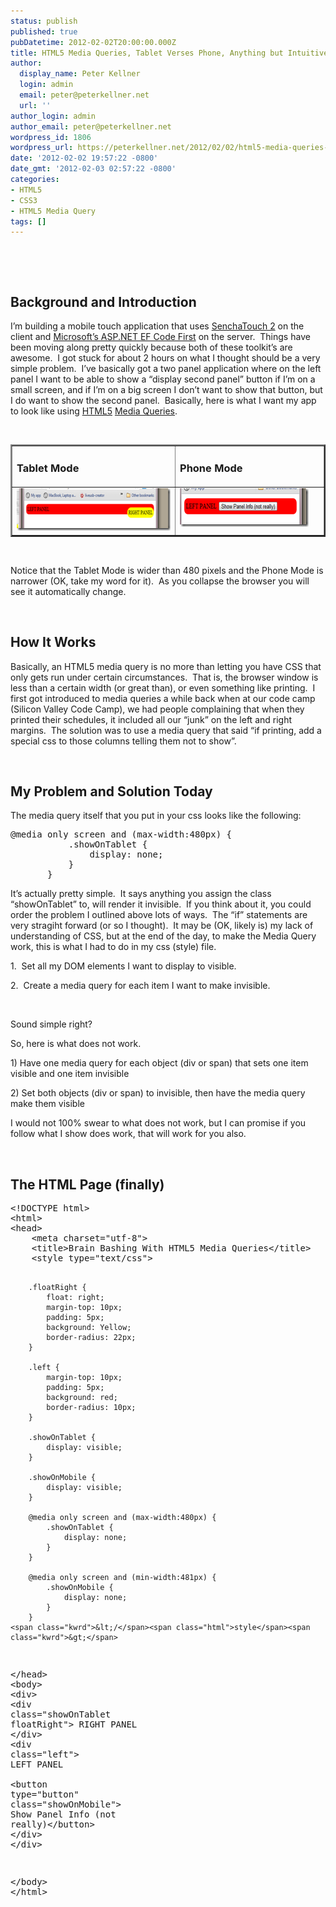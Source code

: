 ```yaml
---
status: publish
published: true
pubDatetime: 2012-02-02T20:00:00.000Z
title: HTML5 Media Queries, Tablet Verses Phone, Anything but Intuitive
author:
  display_name: Peter Kellner
  login: admin
  email: peter@peterkellner.net
  url: ''
author_login: admin
author_email: peter@peterkellner.net
wordpress_id: 1806
wordpress_url: https://peterkellner.net/2012/02/02/html5-media-queries-tablet-verses-phone-anything-but-intuitive/
date: '2012-02-02 19:57:22 -0800'
date_gmt: '2012-02-03 02:57:22 -0800'
categories:
- HTML5
- CSS3
- HTML5 Media Query
tags: []
---
```

<p>&#160;</p>
<p>&#160;</p>
<h2>Background and Introduction</h2>
<p>I’m building a mobile touch application that uses <a href="http://www.sencha.com/products/touch/">SenchaTouch 2</a> on the client and <a href="http://msdn.microsoft.com/en-us/data/aa937723">Microsoft’s ASP.NET EF Code First</a> on the server.&#160; Things have been moving along pretty quickly because both of these toolkit’s are awesome.&#160; I got stuck for about 2 hours on what I thought should be a very simple problem.&#160; I’ve basically got a two panel application where on the left panel I want to be able to show a “display second panel” button if I’m on a small screen, and if I’m on a big screen I don’t want to show that button, but I do want to show the second panel.&#160; Basically, here is what I want my app to look like using <a href="http://www.w3schools.com/html5/default.asp">HTML5</a> <a href="http://www.css3.info/preview/media-queries/">Media Queries</a>.</p>
<p>&#160;</p>
<table border="2" cellspacing="0" cellpadding="10" width="548">
<tbody>
<tr>
<td valign="top" width="286">
<h3>Tablet Mode</h3>
</td>
<td valign="top" width="258">
<h3>Phone Mode</h3>
</td>
</tr>
<tr>
<td valign="top" width="283"><a href="/wp/wp-content/uploads/2012/02/image2.png"><img style="background-image: none; border-bottom: 0px; border-left: 0px; padding-left: 0px; padding-right: 0px; display: inline; border-top: 0px; border-right: 0px; padding-top: 0px" title="image" border="0" alt="image" src="/wp/wp-content/uploads/2012/02/image_thumb2.png" width="268" height="68" /></a></td>
<td valign="top" width="258"><a href="/wp/wp-content/uploads/2012/02/image3.png"><img style="background-image: none; border-bottom: 0px; border-left: 0px; padding-left: 0px; padding-right: 0px; display: inline; border-top: 0px; border-right: 0px; padding-top: 0px" title="image" border="0" alt="image" src="/wp/wp-content/uploads/2012/02/image_thumb3.png" width="206" height="62" /></a></td>
</tr>
</tbody>
</table>
<p>&#160;</p>
<p>Notice that the Tablet Mode is wider than 480 pixels and the Phone Mode is narrower (OK, take my word for it).&#160; As you collapse the browser you will see it automatically change.</p>
<p>&#160;</p>
<h2>How It Works</h2>
<p>Basically, an HTML5 media query is no more than letting you have CSS that only gets run under certain circumstances.&#160; That is, the browser window is less than a certain width (or great than), or even something like printing.&#160; I first got introduced to media queries a while back when at our code camp (Silicon Valley Code Camp), we had people complaining that when they printed their schedules, it included all our “junk” on the left and right margins.&#160; The solution was to use a media query that said “if printing, add a special css to those columns telling them not to show”.</p>
<p>&#160;</p>
<h2>My Problem and Solution Today</h2>
<p>The media query itself that you put in your css looks like the following:</p>
<p>
<pre class="csharpcode">@media only screen and (max-width:480px) {
           .showOnTablet {
               display: none;
           }
       }</pre></p>
<p>
<style type="text/css">
.csharpcode, .csharpcode pre<br />
{<br />
	font-size: small;<br />
	color: black;<br />
	font-family: consolas, "Courier New", courier, monospace;<br />
	background-color: #ffffff;<br />
	/*white-space: pre;*/<br />
}<br />
.csharpcode pre { margin: 0em; }<br />
.csharpcode .rem { color: #008000; }<br />
.csharpcode .kwrd { color: #0000ff; }<br />
.csharpcode .str { color: #006080; }<br />
.csharpcode .op { color: #0000c0; }<br />
.csharpcode .preproc { color: #cc6633; }<br />
.csharpcode .asp { background-color: #ffff00; }<br />
.csharpcode .html { color: #800000; }<br />
.csharpcode .attr { color: #ff0000; }<br />
.csharpcode .alt<br />
{<br />
	background-color: #f4f4f4;<br />
	width: 100%;<br />
	margin: 0em;<br />
}<br />
.csharpcode .lnum { color: #606060; }</style>
<p>It’s actually pretty simple.&#160; It says anything you assign the class “showOnTablet” to, will render it invisible.&#160; If you think about it, you could order the problem I outlined above lots of ways.&#160; The “if” statements are very stragiht forward (or so I thought).&#160; It may be (OK, likely is) my lack of understanding of CSS, but at the end of the day, to make the Media Query work, this is what I had to do in my css (style) file.</p>
<p>1.&#160; Set all my DOM elements I want to display to visible.</p>
<p>2.&#160; Create a media query for each item I want to make invisible.</p>
<p>&#160;</p>
<p>Sound simple right?</p>
<p>So, here is what does not work.</p>
<p>1) Have one media query for each object (div or span) that sets one item visible and one item invisible</p>
<p>2) Set both objects (div or span) to invisible, then have the media query make them visible</p>
<p>I would not 100% swear to what does not work, but I can promise if you follow what I show does work, that will work for you also.</p>
<p>&#160;</p>
<h2>The HTML Page (finally)</h2>
<p><pre class="csharpcode"><span class="kwrd">&lt;!</span><span class="html">DOCTYPE</span> <span class="attr">html</span><span class="kwrd">&gt;</span>
<span class="kwrd">&lt;</span><span class="html">html</span><span class="kwrd">&gt;</span>
<span class="kwrd">&lt;</span><span class="html">head</span><span class="kwrd">&gt;</span>
    <span class="kwrd">&lt;</span><span class="html">meta</span> <span class="attr">charset</span><span class="kwrd">=&quot;utf-8&quot;</span><span class="kwrd">&gt;</span>
    <span class="kwrd">&lt;</span><span class="html">title</span><span class="kwrd">&gt;</span>Brain Bashing With HTML5 Media Queries<span class="kwrd">&lt;/</span><span class="html">title</span><span class="kwrd">&gt;</span>
    <span class="kwrd">&lt;</span><span class="html">style</span> <span class="attr">type</span><span class="kwrd">=&quot;text/css&quot;</span><span class="kwrd">&gt;</span>

        .floatRight {
            float: right;
            margin-top: 10px;
            padding: 5px;
            background: Yellow;
            border-radius: 22px;
        }

        .left {
            margin-top: 10px;
            padding: 5px;
            background: red;
            border-radius: 10px;
        }

        .showOnTablet {
            display: visible;
        }

        .showOnMobile {
            display: visible;
        }

        @media only screen and (max-width:480px) {
            .showOnTablet {
                display: none;
            }
        }

        @media only screen and (min-width:481px) {
            .showOnMobile {
                display: none;
            }
        }
    <span class="kwrd">&lt;/</span><span class="html">style</span><span class="kwrd">&gt;</span>
<span class="kwrd">&lt;/</span><span class="html">head</span><span class="kwrd">&gt;</span>
<span class="kwrd">&lt;</span><span class="html">body</span><span class="kwrd">&gt;</span>
<span class="kwrd">&lt;</span><span class="html">div</span><span class="kwrd">&gt;</span>
    <span class="kwrd">&lt;</span><span class="html">div</span> <span class="attr">class</span><span class="kwrd">=&quot;showOnTablet floatRight&quot;</span><span class="kwrd">&gt;</span>
        RIGHT PANEL
    <span class="kwrd">&lt;/</span><span class="html">div</span><span class="kwrd">&gt;</span>
    <span class="kwrd">&lt;</span><span class="html">div</span> <span class="attr">class</span><span class="kwrd">=&quot;left&quot;</span><span class="kwrd">&gt;</span>
        LEFT PANEL  
        <span class="kwrd">&lt;</span><span class="html">button</span> <span class="attr">type</span><span class="kwrd">=&quot;button&quot;</span> <span class="attr">class</span><span class="kwrd">=&quot;showOnMobile&quot;</span><span class="kwrd">&gt;</span>
            Show Panel Info (not really)<span class="kwrd">&lt;/</span><span class="html">button</span><span class="kwrd">&gt;</span>
    <span class="kwrd">&lt;/</span><span class="html">div</span><span class="kwrd">&gt;</span>
<span class="kwrd">&lt;/</span><span class="html">div</span><span class="kwrd">&gt;</span>


<span class="kwrd">&lt;/</span><span class="html">body</span><span class="kwrd">&gt;</span>
<span class="kwrd">&lt;/</span><span class="html">html</span><span class="kwrd">&gt;</span></pre>
<style type="text/css">
.csharpcode, .csharpcode pre<br />
{<br />
	font-size: small;<br />
	color: black;<br />
	font-family: consolas, "Courier New", courier, monospace;<br />
	background-color: #ffffff;<br />
	/*white-space: pre;*/<br />
}<br />
.csharpcode pre { margin: 0em; }<br />
.csharpcode .rem { color: #008000; }<br />
.csharpcode .kwrd { color: #0000ff; }<br />
.csharpcode .str { color: #006080; }<br />
.csharpcode .op { color: #0000c0; }<br />
.csharpcode .preproc { color: #cc6633; }<br />
.csharpcode .asp { background-color: #ffff00; }<br />
.csharpcode .html { color: #800000; }<br />
.csharpcode .attr { color: #ff0000; }<br />
.csharpcode .alt<br />
{<br />
	background-color: #f4f4f4;<br />
	width: 100%;<br />
	margin: 0em;<br />
}<br />
.csharpcode .lnum { color: #606060; }</style></p>
